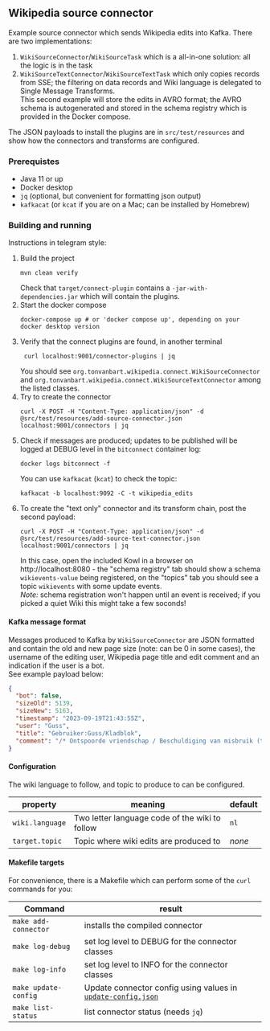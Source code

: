 ## Wikipedia  source connector  

Example source connector which sends Wikipedia edits into Kafka.
There are two implementations:
1. `WikiSourceConnector`/`WikiSourceTask` which is a all-in-one solution: all the logic is in the task
2. `WikiSourceTextConnector`/`WikiSourceTextTask` which only copies records from SSE; the filtering on 
   data records and Wiki language is delegated to Single Message Transforms.
   <br>This second example will store the edits in AVRO format; the AVRO schema is autogenerated and stored in the 
   schema registry which is provided in the Docker compose.

The JSON payloads to install the plugins are in `src/test/resources` and show how the connectors and transforms are
configured.

### Prerequistes
- Java 11 or up
- Docker desktop
- `jq` (optional, but convenient for formatting json output)
- `kafkacat` (or `kcat` if you are on a Mac; can be installed by Homebrew)

### Building and running
Instructions in telegram style:

1. Build the project
   ```shell
   mvn clean verify
   ```
   Check that `target/connect-plugin` contains a `-jar-with-dependencies.jar` which will contain the plugins.
2. Start the docker compose
   ```shell
   docker-compose up # or 'docker compose up', depending on your docker desktop version
   ```
3. Verify that the connect plugins are found, in another terminal
   ```shell
    curl localhost:9001/connector-plugins | jq
   ```
   You should see `org.tonvanbart.wikipedia.connect.WikiSourceConnector` and `org.tonvanbart.wikipedia.connect.WikiSourceTextConnector` among the listed classes.
4. Try to create the connector
   ```shell
   curl -X POST -H "Content-Type: application/json" -d @src/test/resources/add-source-connector.json localhost:9001/connectors | jq
   ```
5. Check if messages are produced; updates to be published will be logged at DEBUG level in the `bitconnect` container log:
   ```shell
   docker logs bitconnect -f 
   ```
   You can use `kafkacat` (`kcat`) to check the topic:
   ```shell
   kafkacat -b localhost:9092 -C -t wikipedia_edits
   ```
6. To create the "text only" connector and its transform chain, post the second payload:
   ```shell
   curl -X POST -H "Content-Type: application/json" -d @src/test/resources/add-source-text-connector.json localhost:9001/connectors | jq
   ```
   In this case, open the included Kowl in a browser on http://localhost:8080 - the "schema registry" tab should show
   a schema `wikievents-value` being registered, on the "topics" tab you should see a topic `wikievents` with some update events.
   <br>_Note:_ schema registration won't happen until an event is received; if you picked a quiet Wiki this might take a few soconds!
  
#### Kafka message format
Messages produced to Kafka by `WikiSourceConnector` are JSON formatted and contain the old and new page size (note: can be 0 in some cases), 
the username of the editing user, Wikipedia page title and edit comment and an indication if the user is a bot.
<br>
See example payload below:
```json
{
  "bot": false,
  "sizeOld": 5139,
  "sizeNew": 5163,
  "timestamp": "2023-09-19T21:43:55Z",
  "user": "Guss",
  "title": "Gebruiker:Guss/Kladblok",
  "comment": "/* Ontspoorde vriendschap / Beschuldiging van misbruik (titel??) */Stijl"
}
```
#### Configuration
The wiki language to follow, and topic to produce to can be configured. 

| property | meaning | default |
|----------|---------|---------|
| `wiki.language` | Two letter language code of the wiki to follow | `nl` |
| `target.topic` | Topic where wiki edits are produced to | _none_ |

#### Makefile targets
For convenience, there is a Makefile which can perform some of the `curl` commands for you:

| Command | result |
|---------|--------|
| `make add-connector` | installs the compiled connector |
| `make log-debug` | set log level to DEBUG for the connector classes |
| `make log-info` | set log level to INFO for the connector classes |
| `make update-config` | Update connector config using values in [`update-config.json`](src/test/resources/update-config.json) |
| `make list-status` | list connector status (needs `jq`) |